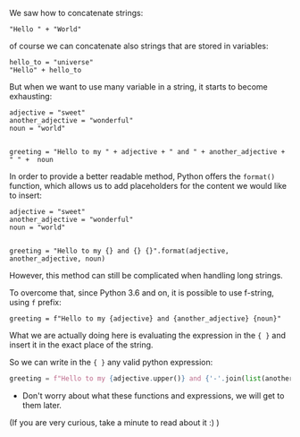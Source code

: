 We saw how to concatenate strings:
```
"Hello " + "World"
```
of course we can concatenate also strings that are stored in variables:
```
hello_to = "universe"
"Hello" + hello_to
```

But when we want to use many variable in a string, it starts to become exhausting:
```
adjective = "sweet"
another_adjective = "wonderful"
noun = "world"


greeting = "Hello to my " + adjective + " and " + another_adjective + " " +  noun
```

In order to provide a better readable method, Python offers the `format()` function, which allows us to add placeholders for the content we would like to insert:
```
adjective = "sweet"
another_adjective = "wonderful"
noun = "world"


greeting = "Hello to my {} and {} {}".format(adjective, another_adjective, noun)
```

However, this method can still be complicated when handling long strings.

To overcome that, since Python 3.6 and on, it is possible to use f-string, using `f` prefix:
```
greeting = f"Hello to my {adjective} and {another_adjective} {noun}"
```
What we are actually doing here is evaluating the expression in the `{ }` and insert it in the exact place of the string.

So we can write in the `{ }` any valid python expression:
```python
greeting = f"Hello to my {adjective.upper()} and {'-'.join(list(another_adjective))} {noun}"
```
* Don't worry about what these functions and expressions, we will get to them later.

(If you are very curious, take a minute to read about it :) )